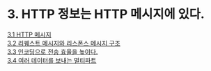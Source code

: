 # 3. HTTP 정보는 HTTP 메시지에 있다.

[3.1 HTTP 메시지](3.1-http.md)  
[3.2 리퀘스트 메시지와 리스폰스 메시지 구조](3.2.md)  
[3.3 인코딩으로 전송 효율을 높이다.](3.3-..md)  
[3.4 여러 데이터를 보내는 멀티파트](3.4.md)

